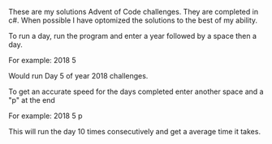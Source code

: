 ﻿These are my solutions Advent of Code challenges. They are completed in c#. When possible I have optomized the solutions to the best of my ability.

To run a day, run the program and enter a year followed by a space then a day.

For example:
2018 5

Would run Day 5 of year 2018 challenges.

To get an accurate speed for the days completed enter another space and a "p" at the end

For example:
2018 5 p

This will run the day 10 times consecutively and get a average time it takes.